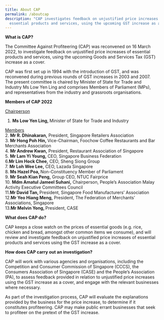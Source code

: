 ```yaml
---
title: About CAP
permalink: /aboutcap
description: "CAP investigates feedback on unjustified price increases of
  essential products and services, using the upcoming GST increase as a cover. "
---
```

**What is CAP?**

The Committee Against Profiteering (CAP) was reconvened on 16 March 2022, to investigate feedback on unjustified price increases of  essential products and services, using the upcoming Goods and Services Tax (GST) increase as a cover. 

CAP was first set up in 1994 with the introduction of GST, and was reconvened during previous rounds of GST increases in 2003 and 2007. The present committee is chaired by Minister of State for Trade and Industry Ms Low Yen Ling and comprises Members of Parliament (MPs), and representatives from the industry and grassroots organisations.

**Members of CAP 2022**

<u>Chairperson</u>
1.	<b>Ms Low Yen Ling, </b>Minister of State for Trade and Industry

<u>Members</u><br>
2\. <b>Mr R. Dhinakaran,</b> President, Singapore Retailers Association<br>
3\. <b>Mr Hong Poh Hin, </b>Vice-Chairman, Foochow Coffee Restaurants and Bar Merchants Association<br>
4\. <b>Mr Andrew Kwan,</b> President, Restaurant Association of Singapore<br>
5\.	<b>Mr Lam Yi Young,</b> CEO, Singapore Business Federation<br>
6\.<b>Mr Lim Hock Chee,</b> CEO, Sheng Siong Group<br>
7\.	<b>Mr Loh Wee Lee,</b> CEO, Lazada Singapore<br>
8\.	<b>Ms Hazel Poa, </b>Non-Constituency Member of Parliament<br>
9\.	<b>Mr Seah Kian Peng,</b> Group CEO, NTUC Fairprice<br>
10\.	<b>Mdm Amatul Jameel Suhani,</b> Chairperson, People’s Association Malay Activity Executive Committees Council<br>
11\.<b>Mr David Tan, </b>President, Singapore Food Manufacturers’ Association<br>
12\.<b>Mr Yeo Hiang Meng,</b> President, The Federation of Merchants’ Associations, Singapore<br>
13\.<b>Mr Melvin Yong, </b>President, CASE<br>

**What does CAP do?**

CAP keeps a close watch on the prices of essential goods (e.g. rice, chicken and bread, amongst other common items we consume), and will review and investigate feedback on unjustified price increases of essential products and services using the GST increase as a cover.

**How does CAP carry out an investigation?**

CAP will work with various agencies and organisations, including the Competition and Consumer Commission of Singapore (CCCS), the Consumers Association of Singapore (CASE) and the People’s Association (PA), to assess feedback provided in relation to unjustified price increases using the GST increase as a cover, and engage with the relevant businesses where necessary.

As part of the investigation process, CAP will evaluate the explanations provided by the business for the price increase, to determine if it constitutes profiteering. CAP may make public errant businesses that seek to profiteer on the pretext of the GST increase.